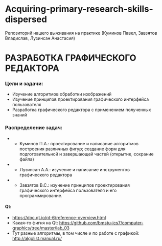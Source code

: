 # Acquiring-primary-research-skills-dispersed
Репозиторий нашего выживания на практике (Куминов Павел, Завзятов Владислав, Лузинсан Анастасия)

# РАЗРАБОТКА ГРАФИЧЕСКОГО РЕДАКТОРА
### Цели и задачи: 
-	Изучение алгоритмов обработки изображений
-	Изучение принципов проектирования  графического интерфейса пользователя
-	Разработка графического редактора с применением полученных знаний

### Распределение задач:
- - Куминов П.А.: проектирование и написание алгоритмов построения различных фигур; создание форм для подготовительной и завершающей частей (открытие, сохрание файла)
- - Лузинсан А.А.: изучение и написание инструментов графического редактора
- - Завзятов В.С.: изучение принципов проектирования  графического интерфейса пользователя и его программирование.

#### Qt:
- https://doc.qt.io/qt-6/reference-overview.html
- Какая-то фигня на Qt: https://github.com/bmstu-ics7/computer-graphics/tree/master/lab_03
- Тут разные алгоритмы, в том числе и по работе с графикой: http://algolist.manual.ru/
